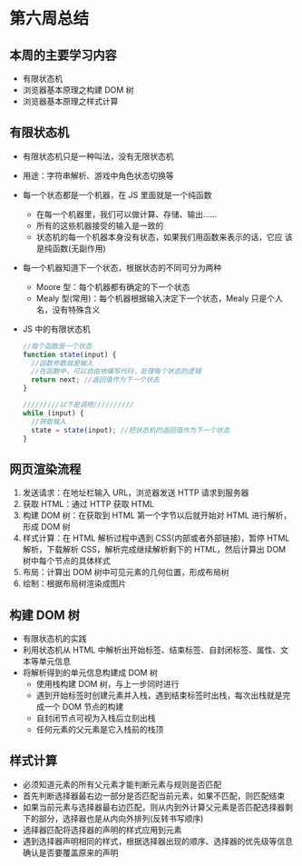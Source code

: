 # 第六周总结

## 本周的主要学习内容

- 有限状态机
- 浏览器基本原理之构建 DOM 树
- 浏览器基本原理之样式计算

## 有限状态机

- 有限状态机只是一种叫法，没有无限状态机
- 用途：字符串解析、游戏中角色状态切换等
- 每一个状态都是一个机器，在 JS 里面就是一个纯函数
  - 在每一个机器里，我们可以做计算、存储、输出......
  - 所有的这些机器接受的输入是一致的
  - 状态机的每一个机器本身没有状态，如果我们用函数来表示的话，它应 该是纯函数(无副作用)
- 每一个机器知道下一个状态，根据状态的不同可分为两种
  - Moore 型：每个机器都有确定的下一个状态
  - Mealy 型(常用)：每个机器根据输入决定下一个状态，Mealy 只是个人名，没有特殊含义
- JS 中的有限状态机

  ```js
  //每个函数是一个状态
  function state(input) {
    //函数参数就是输入
    //在函数中，可以自由地编写代码，处理每个状态的逻辑
    return next; //返回值作为下一个状态
  }

  /////////以下是调用//////////
  while (input) {
    //获取输入
    state = state(input); //把状态机的返回值作为下一个状态
  }
  ```

## 网页渲染流程

1. 发送请求：在地址栏输入 URL，浏览器发送 HTTP 请求到服务器
2. 获取 HTML：通过 HTTP 获取 HTML
3. 构建 DOM 树：在获取到 HTML 第一个字节以后就开始对 HTML 进行解析，形成 DOM 树
4. 样式计算：在 HTML 解析过程中遇到 CSS(内部或者外部链接)，暂停 HTML 解析，下载解析 CSS，解析完成继续解析剩下的 HTML，然后计算出 DOM 树中每个节点的具体样式
5. 布局：计算出 DOM 树中可见元素的几何位置，形成布局树
6. 绘制：根据布局树渲染成图片

## 构建 DOM 树

- 有限状态机的实践
- 利用状态机从 HTML 中解析出开始标签、结束标签、自封闭标签、属性、文本等单元信息
- 将解析得到的单元信息构建成 DOM 树
  - 使用栈构建 DOM 树，与上一步同时进行
  - 遇到开始标签时创建元素并入栈，遇到结束标签时出栈，每次出栈就是完成一个 DOM 节点的构建
  - 自封闭节点可视为入栈后立刻出栈
  - 任何元素的父元素是它入栈前的栈顶

## 样式计算

- 必须知道元素的所有父元素才能判断元素与规则是否匹配
- 首先判断选择器最右边一部分是否匹配当前元素，如果不匹配，则匹配结束
- 如果当前元素与选择器最右边匹配，则从内到外计算父元素是否匹配选择器剩下的部分，选择器也是从内向外排列(反转书写顺序)
- 选择器匹配将选择器的声明的样式应用到元素
- 遇到选择器声明相同的样式，根据选择器出现的顺序、选择器的优先级等信息确认是否要覆盖原来的声明
